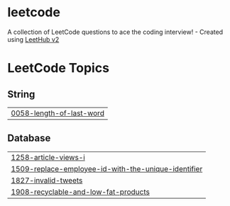 # leetcode
A collection of LeetCode questions to ace the coding interview! - Created using [LeetHub v2](https://github.com/arunbhardwaj/LeetHub-2.0)

<!---LeetCode Topics Start-->
# LeetCode Topics
## String
|  |
| ------- |
| [0058-length-of-last-word](https://github.com/Rashi003mp/leetcode/tree/master/0058-length-of-last-word) |
## Database
|  |
| ------- |
| [1258-article-views-i](https://github.com/Rashi003mp/leetcode/tree/master/1258-article-views-i) |
| [1509-replace-employee-id-with-the-unique-identifier](https://github.com/Rashi003mp/leetcode/tree/master/1509-replace-employee-id-with-the-unique-identifier) |
| [1827-invalid-tweets](https://github.com/Rashi003mp/leetcode/tree/master/1827-invalid-tweets) |
| [1908-recyclable-and-low-fat-products](https://github.com/Rashi003mp/leetcode/tree/master/1908-recyclable-and-low-fat-products) |
<!---LeetCode Topics End-->